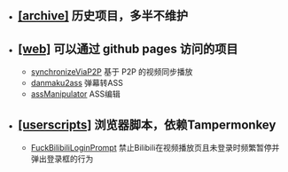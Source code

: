 - ## [\[archive\]](./archive) 历史项目，多半不维护
- ## [\[web\]](./web) 可以通过 github pages 访问的项目
    - [synchronizeViaP2P](https://greesea.github.io/proj/web/synchronizeViaP2P.html) 基于 P2P 的视频同步播放
    - [danmaku2ass](https://greesea.github.io/proj/web/danmaku2ass/) 弹幕转ASS
    - [assManipulator](https://greesea.github.io/proj/web/assManipulator.html) ASS编辑
- ## [\[userscripts\]](./userscripts) 浏览器脚本，依赖Tampermonkey
    - [FuckBilibiliLoginPrompt](https://github.com/Greesea/proj/raw/refs/heads/master/web/userscripts/FuckBilibiliLoginPrompt.user.js) 禁止Bilibili在视频播放页且未登录时频繁暂停并弹出登录框的行为
